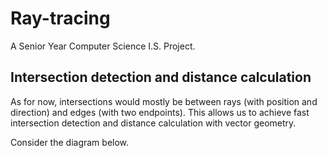 # Ray-tracing
A Senior Year Computer Science I.S. Project.

## Intersection detection and distance calculation

As for now, intersections would mostly be between rays (with position and direction) and edges (with two endpoints). This allows us to achieve fast intersection detection and distance calculation with vector geometry.

Consider the diagram below.
